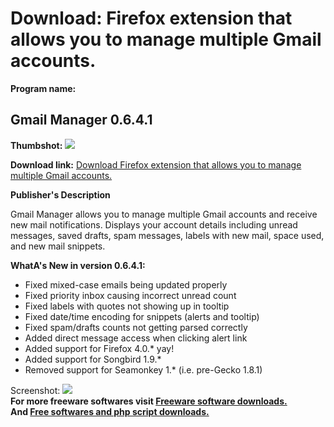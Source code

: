 # Download: Firefox extension that allows you to manage multiple Gmail accounts.

**Program name:**

## Gmail Manager 0.6.4.1

  
**Thumbshot:** ![](http://www.freewarefiles.com/screenshot/gmailmanager_md.gif)   
  
**Download link:** [Download Firefox extension that allows you to manage multiple Gmail accounts.](http://freesoftwares.boysofts.com/Gmail-Manager_program_17501.html)  
  


**Publisher's Description**  
  


Gmail Manager allows you to manage multiple Gmail accounts and receive new mail notifications. Displays your account details including unread messages, saved drafts, spam messages, labels with new mail, space used, and new mail snippets. 

**WhatA's New in version 0.6.4.1:**

  * Fixed mixed-case emails being updated properly 
  * Fixed priority inbox causing incorrect unread count 
  * Fixed labels with quotes not showing up in tooltip 
  * Fixed date/time encoding for snippets (alerts and tooltip) 
  * Fixed spam/drafts counts not getting parsed correctly 
  * Added direct message access when clicking alert link 
  * Added support for Firefox 4.0.* yay! 
  * Added support for Songbird 1.9.* 
  * Removed support for Seamonkey 1.* (i.e. pre-Gecko 1.8.1) 

  
  
Screenshot: ![](http://www.freewarefiles.com/screenshot/gmailmanager.gif)   
**For more freeware softwares visit [Freeware software downloads.](http://freesoftwares.boysofts.com/)**   
**And [Free softwares and php script downloads.](http://www.boysofts.com/)**
